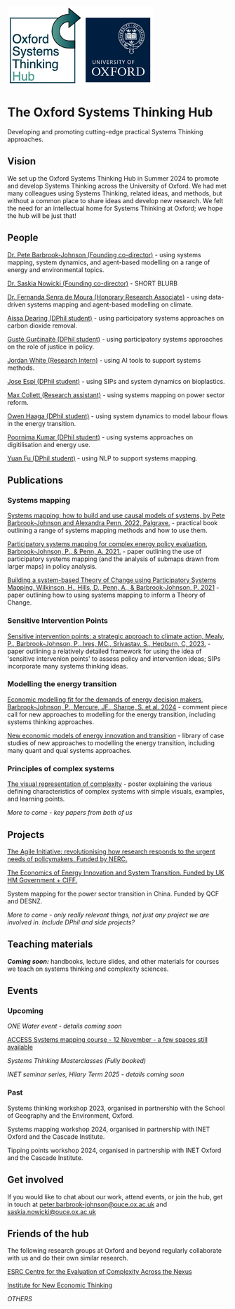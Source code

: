 ![alt text](OSTHubLogoV2.jpg?raw=true)

# The Oxford Systems Thinking Hub

Developing and promoting cutting-edge practical Systems Thinking approaches.

## Vision
We set up the Oxford Systems Thinking Hub in Summer 2024 to promote and develop Systems Thinking across the University of Oxford. We had met many colleagues using Systems Thinking, related ideas, and methods, but without a common place to share ideas and develop new research. We felt the need for an intellectual home for Systems Thinking at Oxford; we hope the hub will be just that!

## People

[Dr. Pete Barbrook-Johnson (Founding co-director)](https://www.inet.ox.ac.uk/people/peter-barbrook-johnson) - using systems mapping, system dynamics, and agent-based modelling on a range of energy and environmental topics.

[Dr. Saskia Nowicki (Founding co-director)](https://www.geog.ox.ac.uk/staff/snowicki.html) - SHORT BLURB

[Dr. Fernanda Senra de Moura (Honorary Research Associate)](https://www.inet.ox.ac.uk:8443/people/fernanda-senra-de-moura) - using data-driven systems mapping and agent-based modelling on climate.

[Aissa Dearing (DPhil student)](https://www.geog.ox.ac.uk/graduate/research/adearing.html) - using participatory systems approaches on carbon dioxide removal.

[Gustė Gurčinaitė (DPhil student)](https://www.linkedin.com/in/gust%C4%97-gur%C4%8Dinait%C4%97-600439129/?originalSubdomain=uk) - using participatory systems approaches on the role of justice in policy.

[Jordan White (Research Intern)](https://www.linkedin.com/in/-jordanwhite/?originalSubdomain=uk) - using AI tools to support systems methods.

[Jose Espí (DPhil student)](https://www.inet.ox.ac.uk:8443/people/jose-espi) - using SIPs and system dynamics on bioplastics.

[Max Collett (Research assistant)](https://www.linkedin.com/in/maxy-collett/?originalSubdomain=uk) - using systems mapping on power sector reform.

[Owen Haaga (DPhil student)](https://www.inet.ox.ac.uk/people/owen-haaga) - using system dynamics to model labour flows in the energy transition.

[Poornima Kumar (DPhil student)](https://www.geog.ox.ac.uk/graduate/research/pkumar.html) - using systems approaches on digitilisation and energy use.

[Yuan Fu (DPhil student)](https://www.inet.ox.ac.uk/people/yuan-fu) - using NLP to support systems mapping.

## Publications

### Systems mapping

[Systems mapping: how to build and use causal models of systems, by Pete Barbrook-Johnson and Alexandra Penn, 2022, Palgrave.](https://link.springer.com/book/10.1007/978-3-031-01919-7) - practical book outlining a range of systems mapping methods and how to use them. 

[Participatory systems mapping for complex energy policy evaluation, Barbrook-Johnson, P., & Penn, A. 2021.](https://doi.org/10.1177/1356389020976153) - paper outlining the use of participatory systems mapping (and the analysis of submaps drawn from larger maps) in policy analysis.

[Building a system-based Theory of Change using Participatory Systems Mapping, Wilkinson, H., Hills, D., Penn, A., & Barbrook-Johnson, P. 2021](https://doi.org/10.1177/1356389020980493) - paper outlining how to using systems mapping to inform a Theory of Change.

### Sensitive Intervention Points

[Sensitive intervention points: a strategic approach to climate action, Mealy, P., Barbrook-Johnson, P., Ives, MC., Srivastav, S., Hepburn, C, 2023.](https://doi.org/10.1093/oxrep/grad043) - paper outlining a relatively detailed framework for using the idea of 'sensitive intervenion points' to assess policy and intervention ideas; SIPs incorporate many systems thinking ideas.

### Modelling the energy transition

[Economic modelling fit for the demands of energy decision makers, Barbrook-Johnson, P., Mercure, JF., Sharpe, S. et al. 2024](https://doi.org/10.1038/s41560-024-01452-7) - comment piece call for new approaches to modelling for the energy transition, including systems thinking approaches.

[New economic models of energy innovation and transition](https://eeist.co.uk/eeist-reports/new-economic-models-of-energy-innovation-and-transition/) - library of case studies of new approaches to modelling the energy transition, including many quant and qual systems approaches.

### Principles of complex systems

[The visual representation of complexity](https://www.cecan.ac.uk/wp-content/uploads/2020/08/Poster-07-Joanna-Boehnert.pdf) - poster explaining the various defining characteristics of complex systems with simple visuals, examples, and learning points.

*More to come - key papers from both of us*

## Projects

[The Agile Initiative: revolutionising how research responds to the urgent needs of policymakers. Funded by NERC.](https://www.agile-initiative.ox.ac.uk/)

[The Economics of Energy Innovation and System Transition. Funded by UK HM Government + CIFF.](https://eeist.co.uk/)

System mapping for the power sector transition in China. Funded by QCF and DESNZ.

*More to come - only really relevant things, not just any project we are involved in. Include DPhil and side projects?*


## Teaching materials

**_Coming soon:_** handbooks, lecture slides, and other materials for courses we teach on systems thinking and complexity sciences.

## Events

### Upcoming
*ONE Water event - details coming soon*

[ACCESS Systems mapping course - 12 November - a few spaces still available](https://accessnetwork.uk/systems-mapping-for-environmental-domains-one-day-workshop/)

*Systems Thinking Masterclasses (Fully booked)*

*INET seminar series, Hilary Term 2025 - details coming soon*

### Past
Systems thinking workshop 2023, organised in partnership with the School of Geography and the Environment, Oxford.

Systems mapping workshop 2024, organised in partnership with INET Oxford and the Cascade Institute.

Tipping points workshop 2024, organised in partnership with INET Oxford and the Cascade Institute.

## Get involved
If you would like to chat about our work, attend events, or join the hub, get in touch at peter.barbrook-johnson@ouce.ox.ac.uk and saskia.nowicki@ouce.ox.ac.uk

## Friends of the hub
The following research groups at Oxford and beyond regularly collaborate with us and do their own similar research.

[ESRC Centre for the Evaluation of Complexity Across the Nexus](https://www.cecan.ac.uk/)

[Institute for New Economic Thinking](https://www.inet.ox.ac.uk/)

*OTHERS*


